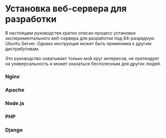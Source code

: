 Установка веб-сервера для разработки
====================================

В настоящем руководстве кратко описан процесс установки
эксперементального веб-сервера для разработки под 64-разрядную Ubuntu.Server.
Однако инструкция может быть применима к другим дистрибутивам.

Это руководство охватывает только мой круг интересов, не претендует
на универсальность и может оказаться бесполезным для других людей.

### Nginx

### Apache

### Node.js

### PHP

### Django